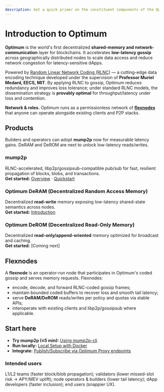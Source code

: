```yaml
---
description: Get a quick primer on the constituent components of the Optimum protocol.
---
```


# Introduction to Optimum

**Optimum** is the world's first decentralized **shared-memory and network-communication** layer for blockchains. It accelerates **low-latency gossip** across geographically distributed nodes to scale data access and reduce network congestion for latency-sensitive dApps.

Powered by [Random Linear Network Coding (RLNC)](./p2p.md#random-linear-network-coding-rlnc-fundamentals) — a cutting-edge data encoding technique developed under the supervision of **Professor Muriel Medard, EECS, MIT**. By applying RLNC to gossip, Optimum reduces redundancy and improves loss tolerance; under standard RLNC models, the dissemination strategy is **provably optimal** for throughput/latency under loss and contention.

**Network & roles.** Optimum runs as a permissionless network of **[flexnodes](#flexnodes)** that anyone can operate alongside existing clients and P2P stacks.

## Products

Builders and operators can adopt **mump2p** now for measurable latency gains. DeRAM and DeROM are next to unlock low-latency reads/writes.

### mump2p

RLNC-accelerated, libp2p/gossipsub-compatible pub/sub for fast, resilient propagation of blocks, blobs, and transactions.  
**Get started:** [Overview](../../learn/overview/p2p.md) · [Quickstart](../../guides/01-getting-started-cli.md)

### Optimum DeRAM (Decentralized Random Access Memory)

Decentralized **read-write** memory exposing low-latency shared-state semantics across nodes.  
**Get started:** [Introduction](./deram.md)

### Optimum DeROM (Decentralized Read-Only Memory)

Decentralized **read-only/append-oriented** memory optimized for broadcast and caching.  
**Get started:** [Coming next]

## Flexnodes

A **flexnode** is an operator-run node that participates in Optimum's coded gossip and serves memory requests. Flexnodes:

* encode, decode, and forward RLNC-coded gossip frames;
* maintain bounded coded buffers to recover loss and smooth tail latency;
* serve **DeRAM/DeROM** reads/writes per policy and quotas via stable APIs;
* interoperate with existing clients and libp2p/gossipsub where applicable.

## Start here

* **Try mump2p (≤5 min):** [Using mump2p-cli](../../guides/01-getting-started-cli.md)
* **Run locally:** [Local Setup with Docker](../../guides/02-getting-started-docker.md)
* **Integrate:** [Publish/Subscribe via Optimum Proxy endpoints](https://github.com/getoptimum/optimum-dev-setup-guide/blob/main/docs/guide.md#proxy-api)

### Intended users

L1/L2 teams (faster block/blob propagation); validators (lower missed-slot risk → APY/MEV uplift); node operators & builders (lower tail latency); dApp developers (faster inclusion); end users (snappier UX).


